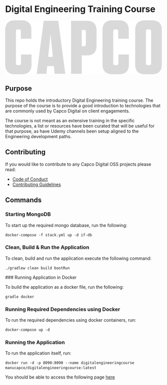 # Digital Engineering Training Course

![Capco](https://github.com/capcodigital/.github/blob/master/assets/capco_logo.jpg)

## Purpose

This repo holds the introductory Digital Engineering training course.  The purpose of the course is to provide a good introduction to technologies that are commonly used by Capco Digital on client engagements.

The course is not meant as an extensive training in the specific technologies, a list or resources have been curated that will be useful for that purpose, as have Udemy channels been setup aligned to the Engineering development paths.  

## Contributing

If you would like to contribute to any Capco Digital OSS projects please read:

* [Code of Conduct](https://github.com/capcodigital/.github/blob/master/CODE_OF_CONDUCT.md)
* [Contributing Guidelines](https://github.com/capcodigital/.github/blob/master/CONTRIBUTING.md)

## Commands

### Starting MongoDB

To start up the required mongo database, run the following:

```shell
docker-compose -f stack.yml up -d if-db
```

### Clean, Build & Run the Application

To clean, build and run the application execute the following command:

```shell
./gradlew clean build bootRun
```

### Running Application in Docker

To build the application as a docker file, run the following:

```shell
gradle docker
```

### Running Required Dependencies using Docker

To run the required dependencies using docker containers, run:

```shell
docker-compose up -d
```

### Running the Application

To run the application itself, run:

```shell
docker run -d -p 8090:8090 --name digitalengineeringcourse manucapco/digitalengineeringcourse:latest
```

You should be able to access the following page [here](http://localhost:8090/swagger-ui.html)

